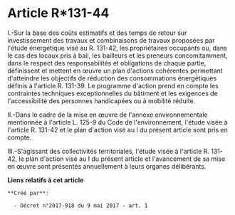 # Article R*131-44

I.-Sur la base des coûts estimatifs et des temps de retour sur investissement des travaux et combinaisons de travaux
proposées par l'étude énergétique visé au R. 131-42, les propriétaires occupants ou, dans le cas des locaux pris à bail, les
bailleurs et les preneurs concomitamment, dans le respect des responsabilités et obligations de chaque partie, définissent et
mettent en œuvre un plan d'actions cohérentes permettant d'atteindre les objectifs de réduction des consommations
énergétiques définis à l'article R. 131-39. Le programme d'action prend en compte les contraintes techniques exceptionnelles
du bâtiment et les exigences de l'accessibilité des personnes handicapées ou à mobilité réduite.

II.-Dans le cadre de la mise en œuvre de l'annexe environnementale mentionnée à l'article L. 125-9 du Code de
l'environnement, l'étude visée à l'article R. 131-42 et le plan d'action visé au I du présent article sont pris en compte.

III.-S'agissant des collectivités territoriales, l'étude visée à l'article R. 131-42, le plan d'action visé au I du présent
article et l'avancement de sa mise en œuvre sont présentés annuellement à leurs organes délibérants.

**Liens relatifs à cet article**

	**Créé par**:

	  - Décret n°2017-918 du 9 mai 2017 - art. 1
